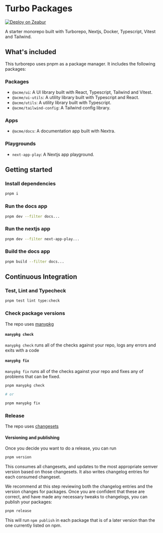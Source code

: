 # Turbo Packages

[![Deploy on Zeabur](https://zeabur.com/button.svg)](https://dash.zeabur.com/templates/CLI3GE)

A starter monorepo built with Turborepo, Nextjs, Docker, Typescript, Vitest and Tailwind.

## What's included

This turborepo uses pnpm as a package manager. It includes the following packages:

### Packages

- `@acme/ui`: A UI library built with React, Typescript, Tailwind and Vitest.
- `@acme/ui-utils`: A utility library built with Typescript and React.
- `@acme/utils`: A utility library built with Typescript.
- `@acme/tailwind-config`: A Tailwind config library.

### Apps

- `@acme/docs`: A documentation app built with Nextra.

### Playgrounds

- `next-app-play`: A Nextjs app playground.

## Getting started

### Install dependencies

```bash
pnpm i
```

### Run the docs app

```bash
pnpm dev --filter docs...
```

### Run the nextjs app

```bash
pnpm dev --filter next-app-play...
```

### Build the docs app

```bash
pnpm build --filter docs...
```

## Continuous Integration

### Test, Lint and Typecheck

```bash
pnpm test lint type:check
```

### Check package versions

The repo uses [manypkg](https://github.com/Thinkmill/manypkg)

#### `manypkg check`

`manypkg check` runs all of the checks against your repo, logs any errors and exits with a code

#### `manypkg fix`

`manypkg fix` runs all of the checks against your repo and fixes any of problems that can be fixed.

```bash
pnpm manypkg check

# or

pnpm manypkg fix
```

### Release

The repo uses [changesets](https://github.com/changesets/changesets)

#### Versioning and publishing

Once you decide you want to do a release, you can run

```bash
pnpm version
```

This consumes all changesets, and updates to the most appropriate semver version based on those changesets. It also writes changelog entries for each consumed changeset.

We recommend at this step reviewing both the changelog entries and the version changes for packages. Once you are confident that these are correct, and have made any necessary tweaks to changelogs, you can publish your packages:

```bash
pnpm release
```

This will run `npm publish` in each package that is of a later version than the one currently listed on npm.